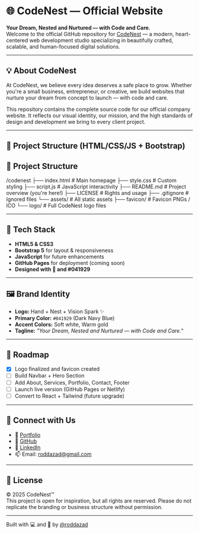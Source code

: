 # 🌐 CodeNest — Official Website

**Your Dream, Nested and Nurtured — with Code and Care.**  
Welcome to the official GitHub repository for [CodeNest](https://codenest.dev) — a modern, heart-centered web development studio specializing in beautifully crafted, scalable, and human-focused digital solutions.

---

## 💡 About CodeNest

At CodeNest, we believe every idea deserves a safe place to grow. Whether you're a small business, entrepreneur, or creative, we build websites that nurture your dream from concept to launch — with code and care.

This repository contains the complete source code for our official company website. It reflects our visual identity, our mission, and the high standards of design and development we bring to every client project.

---

## 📁 Project Structure (HTML/CSS/JS + Bootstrap)

## 📁 Project Structure

/codenest
├── index.html         # Main homepage
├── style.css          # Custom styling
├── script.js          # JavaScript interactivity
├── README.md          # Project overview (you're here!)
├── LICENSE            # Rights and usage
├── .gitignore         # Ignored files
└── assets/            # All static assets
    ├── favicon/       # Favicon PNGs / ICO
    └── logo/          # Full CodeNest logo files


---

## 🎨 Tech Stack

- **HTML5 & CSS3**
- **Bootstrap 5** for layout & responsiveness
- **JavaScript** for future enhancements
- **GitHub Pages** for deployment (coming soon)
- **Designed with 💙 and #041929**

---

## 🖼️ Brand Identity

- **Logo:** Hand + Nest + Vision Spark ✨
- **Primary Color:** `#041929` (Dark Navy Blue)
- **Accent Colors:** Soft white, Warm gold
- **Tagline:** _"Your Dream, Nested and Nurtured — with Code and Care."_

---

## 🚀 Roadmap

- [x] Logo finalized and favicon created
- [ ] Build Navbar + Hero Section
- [ ] Add About, Services, Portfolio, Contact, Footer
- [ ] Launch live version (GitHub Pages or Netlify)
- [ ] Convert to React + Tailwind (future upgrade)

---

## 🤝 Connect with Us

- 💼 [Portfolio](https://roddazad.github.io/rodd-azad-portfolio/)
- 🐙 [GitHub](https://github.com/roddazad)
- 🔗 [LinkedIn](https://www.linkedin.com/in/roddazad)
- 📫 Email: [roddazad@gmail.com](mailto:roddazad@gmail.com)

---

## 🪺 License

© 2025 CodeNest™  
This project is open for inspiration, but all rights are reserved. Please do not replicate the branding or business structure without permission.

---

Built with 💻 and 💛 by [@roddazad](https://github.com/roddazad)